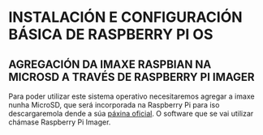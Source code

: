 #	INSTALACIÓN E CONFIGURACIÓN BÁSICA DE RASPBERRY PI OS


## AGREGACIÓN DA IMAXE RASPBIAN NA MICROSD A TRAVÉS DE RASPBERRY PI IMAGER

Para poder utilizar este sistema operativo necesitaremos agregar a imaxe nunha MicroSD, que será incorporada na Raspberry Pi para iso descargaremola dende a súa [páxina oficial](https://www.raspberrypi.org/software/). O software que se vai utilizar chámase Raspberry Pi Imager.





